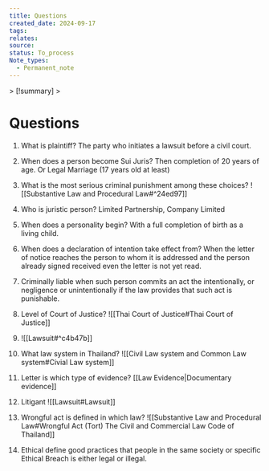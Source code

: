 ```yaml
---
title: Questions
created_date: 2024-09-17
tags: 
relates: 
source: 
status: To_process
Note_types:
  - Permanent_note
---
```

<p align="right"></p>> [!summary]
> 

# Questions
	
1. What is plaintiff?
      The party who initiates a lawsuit before a civil court.
3. When does a person become Sui Juris?
	  Then completion of 20 years of age. Or Legal Marriage (17 years old at least)
4. What is the most serious criminal punishment among these choices?
![[Substantive Law and Procedural Law#^24ed97]]


1. Who is juristic person?
      Limited Partnership, Company Limited
2. When does a personality begin?
      With a full completion of birth as a living child.
3. When does a declaration of intention take effect from?
      When the letter of notice reaches the person to whom it is addressed and the person already signed received even the letter is not yet read.
4. Criminally liable when such person commits an act the intentionally, or negligence or unintentionally if the law provides that such act is punishable.
5. Level of Court of Justice?
   ![[Thai Court of Justice#Thai Court of Justice]]
6. ![[Lawsuit#^c4b47b]]
7. What law system in Thailand?
   ![[Civil Law system and Common Law system#Civial Law system]]
8. Letter is which type of evidence?
   [[Law Evidence|Documentary evidence]]
9. Litigant
    ![[Lawsuit#Lawsuit]]
10. Wrongful act is defined in which law?
    ![[Substantive Law and Procedural Law#Wrongful Act (Tort) The Civil and Commercial Law Code of Thailand]]
11. Ethical define good practices that people in the same society or specific
   Ethical Breach is either legal or illegal.